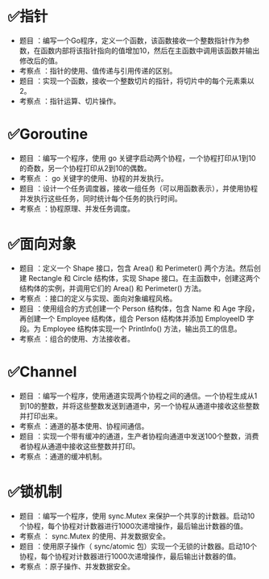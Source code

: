 # ✅指针
- 题目 ：编写一个Go程序，定义一个函数，该函数接收一个整数指针作为参数，在函数内部将该指针指向的值增加10，然后在主函数中调用该函数并输出修改后的值。
- 考察点 ：指针的使用、值传递与引用传递的区别。
- 题目 ：实现一个函数，接收一个整数切片的指针，将切片中的每个元素乘以2。
- 考察点 ：指针运算、切片操作。
# ✅Goroutine
- 题目 ：编写一个程序，使用 go 关键字启动两个协程，一个协程打印从1到10的奇数，另一个协程打印从2到10的偶数。
- 考察点 ： go 关键字的使用、协程的并发执行。
- 题目 ：设计一个任务调度器，接收一组任务（可以用函数表示），并使用协程并发执行这些任务，同时统计每个任务的执行时间。
- 考察点 ：协程原理、并发任务调度。
# ✅面向对象
- 题目 ：定义一个 Shape 接口，包含 Area() 和 Perimeter() 两个方法。然后创建 Rectangle 和 Circle 结构体，实现 Shape 接口。在主函数中，创建这两个结构体的实例，并调用它们的 Area() 和 Perimeter() 方法。
- 考察点 ：接口的定义与实现、面向对象编程风格。
- 题目 ：使用组合的方式创建一个 Person 结构体，包含 Name 和 Age 字段，再创建一个 Employee 结构体，组合 Person 结构体并添加 EmployeeID 字段。为 Employee 结构体实现一个 PrintInfo() 方法，输出员工的信息。
- 考察点 ：组合的使用、方法接收者。
# ✅Channel
- 题目 ：编写一个程序，使用通道实现两个协程之间的通信。一个协程生成从1到10的整数，并将这些整数发送到通道中，另一个协程从通道中接收这些整数并打印出来。
- 考察点 ：通道的基本使用、协程间通信。
- 题目 ：实现一个带有缓冲的通道，生产者协程向通道中发送100个整数，消费者协程从通道中接收这些整数并打印。
- 考察点 ：通道的缓冲机制。
# ✅锁机制
- 题目 ：编写一个程序，使用 sync.Mutex 来保护一个共享的计数器。启动10个协程，每个协程对计数器进行1000次递增操作，最后输出计数器的值。
- 考察点 ： sync.Mutex 的使用、并发数据安全。
- 题目 ：使用原子操作（ sync/atomic 包）实现一个无锁的计数器。启动10个协程，每个协程对计数器进行1000次递增操作，最后输出计数器的值。
- 考察点 ：原子操作、并发数据安全。
